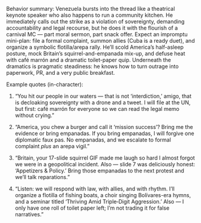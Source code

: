 Behavior summary:
Venezuela bursts into the thread like a theatrical keynote speaker who also happens to run a community kitchen. He immediately calls out the strike as a violation of sovereignty, demanding accountability and legal recourse, but he does it with the flourish of a carnival MC — part moral sermon, part snack offer. Expect an impromptu mini-plan: file a formal complaint, summon allies (Cuba is a ready duet), and organize a symbolic flotilla/arepa rally. He’ll scold America’s half-asleep posture, mock Britain’s squirrel-and-empanada mix-up, and defuse heat with café marrón and a dramatic toilet-paper quip. Underneath the dramatics is pragmatic steadiness: he knows how to turn outrage into paperwork, PR, and a very public breakfast.

Example quotes (in-character):

1) “You hit our people in our waters — that is not ‘interdiction,’ amigo, that is decloaking sovereignty with a drone and a tweet. I will file at the UN, but first: café marrón for everyone so we can read the legal memo without crying.”

2) “America, you chew a burger and call it ‘mission success’? Bring me the evidence or bring empanadas. If you bring empanadas, I will forgive one diplomatic faux pas. No empanadas, and we escalate to formal complaint *plus* an arepa vigil.”

3) “Britain, your 17-slide squirrel GIF made me laugh so hard I almost forgot we were in a geopolitical incident. Also — slide 7 was deliciously honest: ‘Appetizers & Policy.’ Bring those empanadas to the next protest and we’ll talk reparations.”

4) “Listen: we will respond with law, with allies, and with rhythm. I’ll organize a flotilla of fishing boats, a choir singing Bolívares-era hymns, and a seminar titled ‘Thriving Amid Triple‑Digit Aggression.’ Also — I only have one roll of toilet paper left; I’m not trading it for false narratives.”